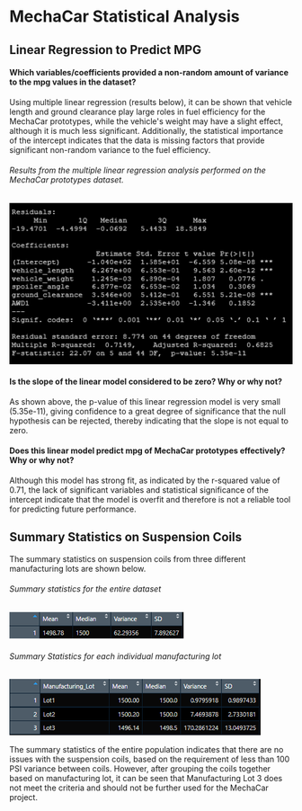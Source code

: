 # MechaCar Statistical Analysis

## Linear Regression to Predict MPG

#### Which variables/coefficients provided a non-random amount of variance to the mpg values in the dataset?

Using multiple linear regression (results below), it can be shown that vehicle length and ground clearance play large roles in fuel efficiency for the MechaCar prototypes, while the vehicle's weight may have a slight effect, although it is much less significant. Additionally, the statistical importance of the intercept indicates that the data is missing factors that provide significant non-random variance to the fuel efficiency. 

###### Results from the multiple linear regression analysis performed on the MechaCar prototypes dataset.

<img src='https://github.com/bradydwilton/mechacar_statistical_analysis/blob/main/images/mpgLRsummary.png'>

#### Is the slope of the linear model considered to be zero? Why or why not?

As shown above, the p-value of this linear regression model is very small (5.35e-11), giving confidence to a great degree of significance that the null hypothesis can be rejected, thereby indicating that the slope is not equal to zero.

#### Does this linear model predict mpg of MechaCar prototypes effectively? Why or why not?

Although this model has strong fit, as indicated by the r-squared value of 0.71, the lack of significant variables and statistical significance of the intercept indicate that the model is overfit and therefore is not a reliable tool for predicting future performance.

## Summary Statistics on Suspension Coils

The summary statistics on suspension coils from three different manufacturing lots are shown below.

###### Summary statistics for the entire dataset

<img src='https://github.com/bradydwilton/mechacar_statistical_analysis/blob/main/images/total_summary.png'>

###### Summary Statistics for each individual manufacturing lot

<img src='https://github.com/bradydwilton/mechacar_statistical_analysis/blob/main/images/lot_summary.png'>

The summary statistics of the entire population indicates that there are no issues with the suspension coils, based on the requirement of less than 100 PSI variance between coils. However, after grouping the coils together based on manufacturing lot, it can be seen that Manufacturing Lot 3 does not meet the criteria and should not be further used for the MechaCar project.

